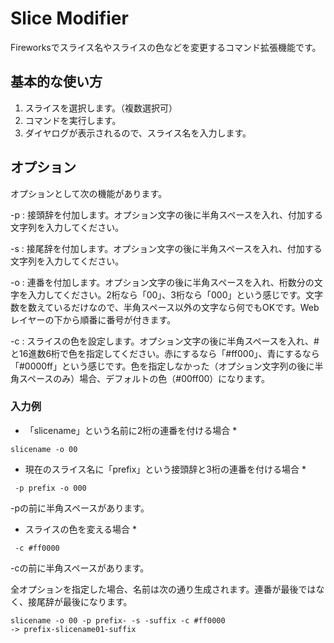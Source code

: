 Slice Modifier
==============
 
Fireworksでスライス名やスライスの色などを変更するコマンド拡張機能です。
 
## 基本的な使い方
 
1. スライスを選択します。（複数選択可）
2. コマンドを実行します。
3. ダイヤログが表示されるので、スライス名を入力します。

## オプション

オプションとして次の機能があります。

-p
:   接頭辞を付加します。オプション文字の後に半角スペースを入れ、付加する文字列を入力してください。

-s
:   接尾辞を付加します。オプション文字の後に半角スペースを入れ、付加する文字列を入力してください。

-o
:   連番を付加します。オプション文字の後に半角スペースを入れ、桁数分の文字を入力してください。2桁なら「00」、3桁なら「000」という感じです。文字数を数えているだけなので、半角スペース以外の文字なら何でもOKです。Web レイヤーの下から順番に番号が付きます。

-c
:   スライスの色を設定します。オプション文字の後に半角スペースを入れ、#と16進数6桁で色を指定してください。赤にするなら「#ff000」、青にするなら「#0000ff」という感じです。色を指定しなかった（オプション文字列の後に半角スペースのみ）場合、デフォルトの色（#00ff00）になります。

### 入力例

* 「slicename」という名前に2桁の連番を付ける場合 *

```
slicename -o 00
```

* 現在のスライス名に「prefix」という接頭辞と3桁の連番を付ける場合 *

```
 -p prefix -o 000
```

-pの前に半角スペースがあります。

* スライスの色を変える場合 *

```
 -c #ff0000
```

-cの前に半角スペースがあります。

全オプションを指定した場合、名前は次の通り生成されます。連番が最後ではなく、接尾辞が最後になります。

```
slicename -o 00 -p prefix- -s -suffix -c #ff0000
-> prefix-slicename01-suffix
```
